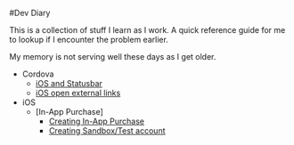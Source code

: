#Dev Diary

This is a collection of stuff I learn as I work. A quick reference guide for me to lookup if I encounter the problem earlier. 

My memory is not serving well these days as I get older.


* Cordova
	* [iOS and Statusbar](cordova/statusbar.md)
	* [iOS open external links](cordova/external-links.md)
* iOS
    * [In-App Purchase]
        * [Creating In-App Purchase](ios/inapp/inapp-purchase.md)
        * [Creating Sandbox/Test account](ios/inapp/sandbox-account.md)